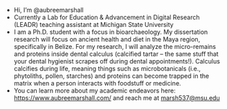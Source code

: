 - Hi, I’m @aubreemarshall
- Currently a Lab for Education & Advancement in Digital Research (LEADR) teaching assistant at Michigan State University
- I am a Ph.D. student with a focus in bioarchaeology. My dissertation research will focus on ancient health and diet in the Maya region, specifically in Belize. For my research, I will analyze the micro-remains and proteins inside dental calculus (calcified tartar – the same stuff that your dental hygienist scrapes off during dental appointments!). Calculus calcifies during life, meaning things such as microbotanicals (i.e., phytoliths, pollen, starches) and proteins can become trapped in the matrix when a person interacts with foodstuff or medicine.
- You can learn more about my academic endeavors here: https://www.aubreemarshall.com/ and reach me at marsh537@msu.edu

<!---
aubreemarshall/aubreemarshall is a ✨ special ✨ repository because its `README.md` (this file) appears on your GitHub profile.
You can click the Preview link to take a look at your changes.
--->
